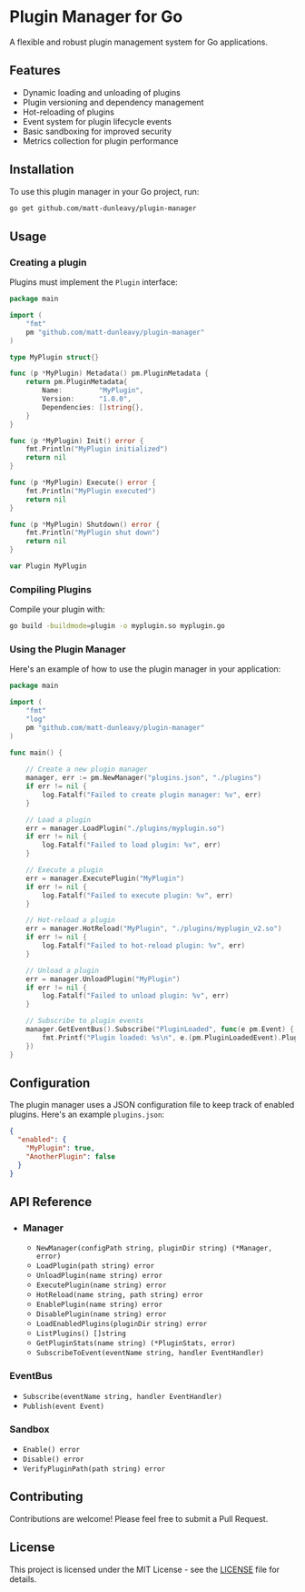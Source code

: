 # Plugin Manager for Go

A flexible and robust plugin management system for Go applications.

## Features

- Dynamic loading and unloading of plugins
- Plugin versioning and dependency management
- Hot-reloading of plugins
- Event system for plugin lifecycle events
- Basic sandboxing for improved security
- Metrics collection for plugin performance

## Installation

To use this plugin manager in your Go project, run:

```bash
go get github.com/matt-dunleavy/plugin-manager
```

## Usage

### Creating a plugin

Plugins must implement the `Plugin` interface:

```go
package main

import (
    "fmt"
    pm "github.com/matt-dunleavy/plugin-manager"
)

type MyPlugin struct{}

func (p *MyPlugin) Metadata() pm.PluginMetadata {
    return pm.PluginMetadata{
        Name:         "MyPlugin",
        Version:      "1.0.0",
        Dependencies: []string{},
    }
}

func (p *MyPlugin) Init() error {
    fmt.Println("MyPlugin initialized")
    return nil
}

func (p *MyPlugin) Execute() error {
    fmt.Println("MyPlugin executed")
    return nil
}

func (p *MyPlugin) Shutdown() error {
    fmt.Println("MyPlugin shut down")
    return nil
}

var Plugin MyPlugin
```

### Compiling Plugins

Compile your plugin with:

```bash
go build -buildmode=plugin -o myplugin.so myplugin.go
```

### Using the Plugin Manager

Here's an example of how to use the plugin manager in your application:

```go
package main

import (
    "fmt"
    "log"
    pm "github.com/matt-dunleavy/plugin-manager"
)

func main() {
    
    // Create a new plugin manager
    manager, err := pm.NewManager("plugins.json", "./plugins")
    if err != nil {
        log.Fatalf("Failed to create plugin manager: %v", err)
    }

    // Load a plugin
    err = manager.LoadPlugin("./plugins/myplugin.so")
    if err != nil {
        log.Fatalf("Failed to load plugin: %v", err)
    }

    // Execute a plugin
    err = manager.ExecutePlugin("MyPlugin")
    if err != nil {
        log.Fatalf("Failed to execute plugin: %v", err)
    }

    // Hot-reload a plugin
    err = manager.HotReload("MyPlugin", "./plugins/myplugin_v2.so")
    if err != nil {
        log.Fatalf("Failed to hot-reload plugin: %v", err)
    }

    // Unload a plugin
    err = manager.UnloadPlugin("MyPlugin")
    if err != nil {
        log.Fatalf("Failed to unload plugin: %v", err)
    }

    // Subscribe to plugin events
    manager.GetEventBus().Subscribe("PluginLoaded", func(e pm.Event) {
        fmt.Printf("Plugin loaded: %s\n", e.(pm.PluginLoadedEvent).PluginName)
    })
}
```

## Configuration

The plugin manager uses a JSON configuration file to keep track of enabled plugins. Here's an example `plugins.json`:

```json
{
  "enabled": {
    "MyPlugin": true,
    "AnotherPlugin": false
  }
}
```

## API Reference

- ### Manager

  - `NewManager(configPath string, pluginDir string) (*Manager, error)`
  - `LoadPlugin(path string) error`
  - `UnloadPlugin(name string) error`
  - `ExecutePlugin(name string) error`
  - `HotReload(name string, path string) error`
  - `EnablePlugin(name string) error`
  - `DisablePlugin(name string) error`
  - `LoadEnabledPlugins(pluginDir string) error`
  - `ListPlugins() []string`
  - `GetPluginStats(name string) (*PluginStats, error)`
  - `SubscribeToEvent(eventName string, handler EventHandler)`

### EventBus

- `Subscribe(eventName string, handler EventHandler)`
- `Publish(event Event)`

### Sandbox

- `Enable() error`
- `Disable() error`
- `VerifyPluginPath(path string) error`

## Contributing

Contributions are welcome! Please feel free to submit a Pull Request.

## License

This project is licensed under the MIT License - see the [LICENSE](LICENSE) file for details.